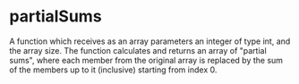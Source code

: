# partialSums
A function which receives as an array parameters an integer of type int, and the array size. The function calculates and returns an array of "partial sums", where each member from the original array is replaced by the sum of the members up to it (inclusive) starting from index 0.
